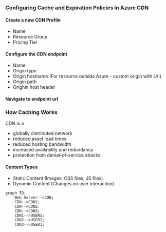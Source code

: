 ### Configuring Cache and Expiration Policies in Azure CDN

#### Create a new CDN Profile
- Name
- Resource Group
- Pricing Tier

#### Configure the CDN endpoint
- Name
- Origin type
- Origin hostname   (For resource outside Azure - custom origin with Url)
- Origin path
- Orighin host header

#### Navigate to endpoint url

### How Caching Works
CDN is a
- globally distributed network
- reduced asset load times
- reduced hosting bandwidth
- increased availability and redundancy 
- protection from denial-of-service attacks

#### Content Types
- Static Content (Images, CSS files, JS files)
- Dynamic Content (Changes on user interaction)

```mermaid
graph TD;
    Web Server-->CDN;
    CDN-->CDN1;
    CDN-->CDN2;
    CDN-->CDN3;
    CDN1-->USER1;
    CDN2-->USER2;
    CDN3-->USER3;
```


